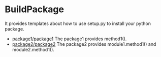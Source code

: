 # BuildPackage
It provides templates about how to use setup.py to install your python package.

- [package1/package1](package1) The package1 provides method1().
- [package2/package2](package2) The package2 provides module1.method1() and module2.method1().
